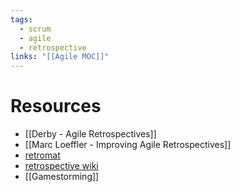 ```yaml
---
tags:
  - scrum
  - agile
  - retrospective
links: "[[Agile MOC]]"
---
```

# Resources

- [[Derby - Agile Retrospectives]]
- [[Marc Loeffler - Improving Agile Retrospectives]]
- [retromat](https://retromat.org/en)
- [retrospective wiki](https://retrospectivewiki.org/)
- [[Gamestorming]]
